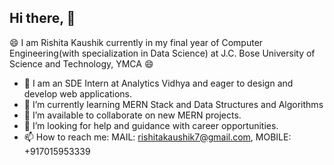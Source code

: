 ## Hi there, 👋
😄 I am Rishita Kaushik currently in my final year of Computer Engineering(with specialization in Data Science) at J.C. Bose University of Science and Technology, YMCA 😄

- 🔭 I am an SDE Intern at Analytics Vidhya and eager to design and develop web applications.
- 🌱 I’m currently learning MERN Stack and Data Structures and Algorithms
- 👯 I’m available to collaborate on new MERN projects.
- 🤔 I’m looking for help and guidance with career opportunities.
- 📫 How to reach me: MAIL: rishitakaushik7@gmail.com, MOBILE: +917015953339

